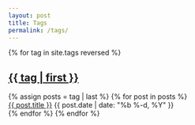 ```yaml
---
layout: post
title: Tags
permalink: /tags/
---
```


{% for tag in site.tags reversed %}
  <h2><a name="{{ tag | first }}" href="#{{ tag | first }}">{{ tag | first }}</a></h2>
  {% assign posts = tag | last %}
  {% for post in posts %}
  <div class="category-frame">
      <a class="post-link" href="{{ post.url | prepend: site.baseurl }}">{{ post.title }}</a>
      <span class="post-date">{{ post.date | date: "%b %-d, %Y" }}</span>
  </div>
  {% endfor %}
{% endfor %}
